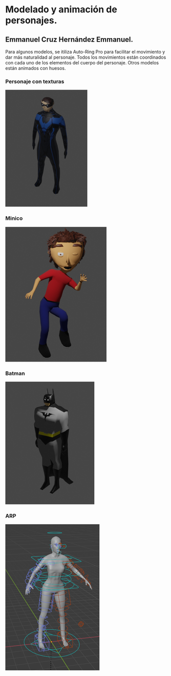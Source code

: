 # Modelado y animación de personajes.
## Emmanuel Cruz Hernández Emmanuel.

Para algunos modelos, se itiliza Auto-Ring Pro para facilitar el movimiento y dar más naturalidad al personaje. Todos los movimientos están coordinados con cada uno de los elementos del cuerpo del personaje.
Otros modelos están animados con huesos.

### Personaje con texturas

![D2](D2.png)

### Minico

![D1](D1.png)

### Batman

![D3](D3.png)

### ARP

![D4](D4.png)